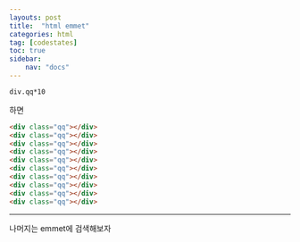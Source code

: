 ```yaml
---
layouts: post
title:  "html emmet"
categories: html
tag: [codestates]
toc: true
sidebar:
    nav: "docs"
---
```


```html
div.qq*10
```
하면

```html
<div class="qq"></div>
<div class="qq"></div>
<div class="qq"></div>
<div class="qq"></div>
<div class="qq"></div>
<div class="qq"></div>
<div class="qq"></div>
<div class="qq"></div>
<div class="qq"></div>
<div class="qq"></div>
```

---

나머지는 emmet에 검색해보자